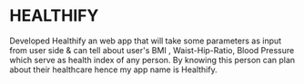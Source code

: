 # HEALTHIFY
Developed Healthify an web app that will take some parameters as input from user side &amp; can tell about user's BMI , Waist-Hip-Ratio, Blood Pressure which serve as health index of any person. By knowing this person can plan about their healthcare hence my app name is Healthify.
